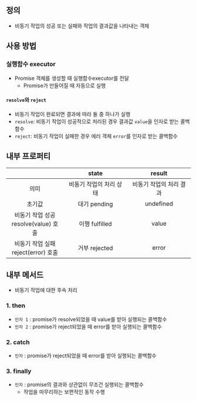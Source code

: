 ## 정의
- 비동기 작업의 성공 또는 실패와 작업의 결과값을 나타내는 객체

## 사용 방법
### 실행함수 executor
- Promise 객체를 생성할 때 실행함수executor를 전달
	- Promise가 만들어질 때 자동으로 실행
#### `resolve`와 `reject`
- 비동기 작업이 완료되면 결과에 따라 둘 중 하나가 실행
- `resolve`: 비동기 작업이 성공적으로 처리된 경우 결과값 `value`을 인자로 받는 콜백함수
- `reject`: 비동기 작업이 실패한 경우 에러 객체 `error`를 인자로 받는 콜백함수

## 내부 프로퍼티
| | state | result |
| :-: | :-: | :-: |
|의미 | 비동기 작업의 처리 상태 | 비동기 작업의 처리 결과 |
|초기값 | 대기 pending | undefined |
| 비동기 작업 성공 <br /> resolve(value) 호출 | 이행 fulfilled | value | 
|비동기 작업 실패 <br /> reject(error) 호출 | 거부 rejected | error |

## 내부 메서드
- 비동기 작업에 대한 후속 처리
### 1. then
- `인자 1` : promise가 resolve되었을 때 value를 받아 실행되는 콜백함수
- `인자 2` : promise가 reject되었을 때 error를 받아 실행되는 콜백함수
### 2. catch
- `인자` :  promise가 reject되었을 때 error를 받아 실행되는 콜백함수
### 3. finally
- `인자` : promise의 결과와 상관없이 무조건 실행되는 콜백함수
	- 작업을 마무리하는 보편적인 동작 수행